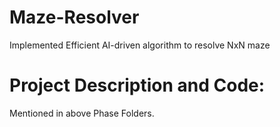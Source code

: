 # Maze-Resolver
Implemented Efficient AI-driven algorithm to resolve NxN maze

# Project Description and Code:
Mentioned in above Phase Folders.
